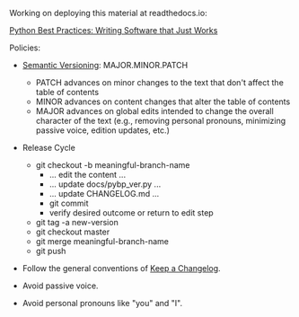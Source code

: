 Working on deploying this material at readthedocs.io:

   [Python Best Practices: Writing Software that Just Works](http://python-best-practices-software-that-just-works.readthedocs.io/en/latest/)

Policies:

 * [Semantic Versioning](https://semver.org/spec/v2.0.0.html): MAJOR.MINOR.PATCH

    * PATCH advances on minor changes to the text that don't affect the table of
      contents
    * MINOR advances on content changes that alter the table of contents
    * MAJOR advances on global edits intended to change the overall
      character of the text (e.g., removing personal pronouns, minimizing
      passive voice, edition updates, etc.)

 * Release Cycle

    * git checkout -b meaningful-branch-name
       * ... edit the content ...
       * ... update docs/pybp_ver.py ...
       * ... update CHANGELOG.md ...
       * git commit
       * verify desired outcome or return to edit step
    * git tag -a new-version
    * git checkout master
    * git merge meaningful-branch-name
    * git push

 * Follow the general conventions of
   [Keep a Changelog](https://keepachangelog.com/en/1.0.0/).

 * Avoid passive voice.

 * Avoid personal pronouns like "you" and "I".
